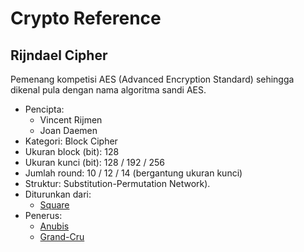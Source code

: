 # Crypto Reference

## Rijndael Cipher

Pemenang kompetisi AES (Advanced Encryption Standard) sehingga dikenal pula dengan nama algoritma sandi AES.

* Pencipta:
    - Vincent Rijmen
    - Joan Daemen
* Kategori: Block Cipher
* Ukuran block (bit): 128
* Ukuran kunci (bit): 128 / 192 / 256
* Jumlah round: 10 / 12 / 14 (bergantung ukuran kunci)
* Struktur: Substitution-Permutation Network).
* Diturunkan dari: 
    - [Square](../Square)
* Penerus: 
    - [Anubis](../Anubis)
    - [Grand-Cru](../Grand-Cru)